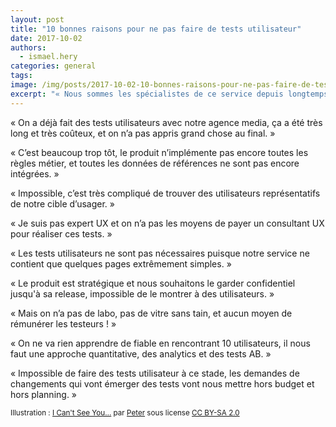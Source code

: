 ```yaml
---
layout: post
title: "10 bonnes raisons pour ne pas faire de tests utilisateur"
date: 2017-10-02
authors:
  - ismael.hery
categories: general
tags:
image: /img/posts/2017-10-02-10-bonnes-raisons-pour-ne-pas-faire-de-tests-utilisateur.jpg
excerpt: "« Nous sommes les spécialistes de ce service depuis longtemps et nous le connaissons mieux que n’importe quel utilisateur. »"
---
```


« On a déjà fait des tests utilisateurs avec notre agence media, ça a été très long et très coûteux, et on n’a pas appris grand chose au final. »

« C’est beaucoup trop tôt, le produit n’implémente pas encore toutes les règles métier, et toutes les données de références ne sont pas encore intégrées. »

« Impossible, c’est très compliqué de trouver des utilisateurs représentatifs de notre cible d’usager. »

« Je suis pas expert UX et on n’a pas les moyens de payer un consultant UX pour réaliser ces tests. »

« Les tests utilisateurs ne sont pas nécessaires puisque notre service ne contient que quelques pages extrêmement simples. »

« Le produit est stratégique et nous souhaitons le garder confidentiel jusqu'à sa release, impossible de le montrer à des utilisateurs. »

« Mais on n’a pas de labo, pas de vitre sans tain, et aucun moyen de rémunérer les testeurs ! »

« On ne va rien apprendre de fiable en rencontrant 10 utilisateurs, il nous faut une approche quantitative, des analytics et des tests AB. »

« Impossible de faire des tests utilisateur à ce stade, les demandes de changements qui vont émerger des tests vont nous mettre hors budget et hors planning. »

<small>Illustration : <a title="I Can't See You…" href="https://www.flickr.com/photos/12023825@N04/2898021822">I Can't See You…</a> par <a href="https://www.flickr.com/photos/12023825@N04/">Peter</a> sous license <a href="https://creativecommons.org/licenses/by-sa/2.0/">CC BY-SA 2.0</a></small>
